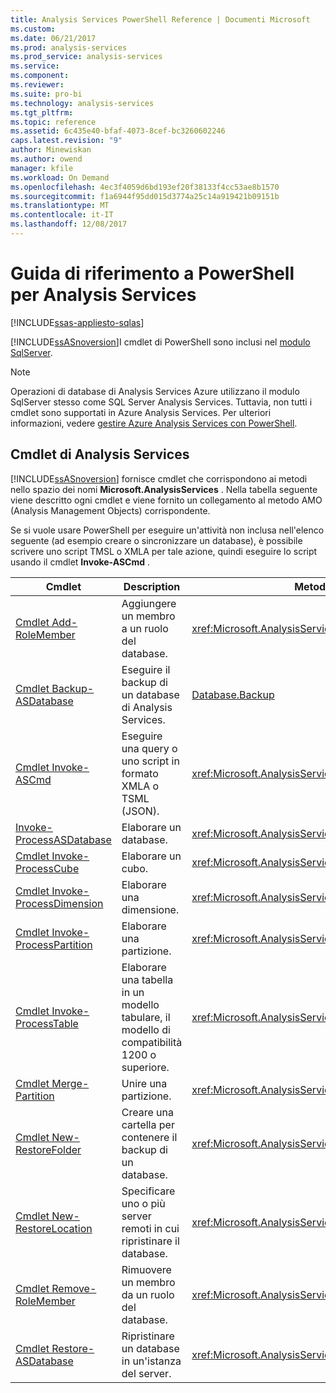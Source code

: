 ```yaml
---
title: Analysis Services PowerShell Reference | Documenti Microsoft
ms.custom: 
ms.date: 06/21/2017
ms.prod: analysis-services
ms.prod_service: analysis-services
ms.service: 
ms.component: 
ms.reviewer: 
ms.suite: pro-bi
ms.technology: analysis-services
ms.tgt_pltfrm: 
ms.topic: reference
ms.assetid: 6c435e40-bfaf-4073-8cef-bc3260602246
caps.latest.revision: "9"
author: Minewiskan
ms.author: owend
manager: kfile
ms.workload: On Demand
ms.openlocfilehash: 4ec3f4059d6bd193ef20f38133f4cc53ae8b1570
ms.sourcegitcommit: f1a6944f95dd015d3774a25c14a919421b09151b
ms.translationtype: MT
ms.contentlocale: it-IT
ms.lasthandoff: 12/08/2017
---
```

# <a name="analysis-services-powershell-reference"></a>Guida di riferimento a PowerShell per Analysis Services
[!INCLUDE[ssas-appliesto-sqlas](../../includes/ssas-appliesto-sqlas.md)]

  [!INCLUDE[ssASnoversion](../../includes/ssasnoversion-md.md)]I cmdlet di PowerShell sono inclusi nel [modulo SqlServer](https://www.powershellgallery.com/packages/SqlServer/21.0.17099). 
  
>[!NOTE] 
> Operazioni di database di Analysis Services Azure utilizzano il modulo SqlServer stesso come SQL Server Analysis Services. Tuttavia, non tutti i cmdlet sono supportati in Azure Analysis Services. Per ulteriori informazioni, vedere [gestire Azure Analysis Services con PowerShell](https://docs.microsoft.com/azure/analysis-services/analysis-services-powershell).
  
##  <a name="bkmk_cmdlets"></a> Cmdlet di Analysis Services  
 [!INCLUDE[ssASnoversion](../../includes/ssasnoversion-md.md)] fornisce cmdlet che corrispondono ai metodi nello spazio dei nomi **Microsoft.AnalysisServices** . Nella tabella seguente viene descritto ogni cmdlet e viene fornito un collegamento al metodo AMO (Analysis Management Objects) corrispondente.  
  
 Se si vuole usare PowerShell per eseguire un'attività non inclusa nell'elenco seguente (ad esempio creare o sincronizzare un database), è possibile scrivere uno script TMSL o XMLA per tale azione, quindi eseguire lo script usando il cmdlet **Invoke-ASCmd** .  
  
|Cmdlet|Description|Metodi AMO equivalenti|  
|------------|-----------------|----------------------------|  
|[Cmdlet Add-RoleMember](../../analysis-services/powershell/add-rolemember-cmdlet.md)|Aggiungere un membro a un ruolo del database.|<xref:Microsoft.AnalysisServices.RoleMemberCollection.Add%2A>|  
|[Cmdlet Backup-ASDatabase](../../analysis-services/powershell/backup-asdatabase-cmdlet.md)|Eseguire il backup di un database di Analysis Services.|[Database.Backup](https://msdn.microsoft.com/library/microsoft.analysisservices.database.backup.aspx)|  
|[Cmdlet Invoke-ASCmd](../../analysis-services/powershell/invoke-ascmd-cmdlet.md)|Eseguire una query o uno script in formato XMLA o TSML (JSON).|<xref:Microsoft.AnalysisServices.Core.Server.Execute%2A>|  
|[Invoke-ProcessASDatabase](../../analysis-services/powershell/invoke-processasdatabase.md)|Elaborare un database.|<xref:Microsoft.AnalysisServices.IProcessable.Process%2A>|  
|[Cmdlet Invoke-ProcessCube](../../analysis-services/powershell/invoke-processcube-cmdlet.md)|Elaborare un cubo.|<xref:Microsoft.AnalysisServices.IProcessable.Process%2A>|  
|[Cmdlet Invoke-ProcessDimension](../../analysis-services/powershell/invoke-processdimension-cmdlet.md)|Elaborare una dimensione.|<xref:Microsoft.AnalysisServices.IProcessable.Process%2A>|  
|[Cmdlet Invoke-ProcessPartition](../../analysis-services/powershell/invoke-processpartition-cmdlet.md)|Elaborare una partizione.|<xref:Microsoft.AnalysisServices.IProcessable.Process%2A>|  
|[Cmdlet Invoke-ProcessTable](../../analysis-services/powershell/invoke-processtable-cmdlet.md)|Elaborare una tabella in un modello tabulare, il modello di compatibilità 1200 o superiore.|<xref:Microsoft.AnalysisServices.IProcessable.Process%2A>|  
|[Cmdlet Merge-Partition](../../analysis-services/powershell/merge-partition-cmdlet.md)|Unire una partizione.|<xref:Microsoft.AnalysisServices.Partition.Merge%2A>|  
|[Cmdlet New-RestoreFolder](../../analysis-services/powershell/new-restorefolder-cmdlet.md)|Creare una cartella per contenere il backup di un database.|<xref:Microsoft.AnalysisServices.RestoreFolder>|  
|[Cmdlet New-RestoreLocation](../../analysis-services/powershell/new-restorelocation-cmdlet.md)|Specificare uno o più server remoti in cui ripristinare il database.|<xref:Microsoft.AnalysisServices.RestoreLocation>|  
|[Cmdlet Remove-RoleMember](../../analysis-services/powershell/remove-rolemember-cmdlet.md)|Rimuovere un membro da un ruolo del database.|<xref:Microsoft.AnalysisServices.RoleMemberCollection.Remove%2A>|  
|[Cmdlet Restore-ASDatabase](../../analysis-services/powershell/restore-asdatabase-cmdlet.md)|Ripristinare un database in un'istanza del server.|<xref:Microsoft.AnalysisServices.Core.Server.Restore%2A>|  
  

  
  
